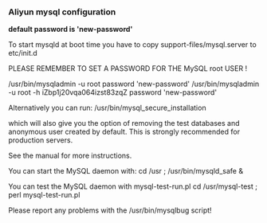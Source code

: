 ### Aliyun mysql configuration
**default password is  'new-password'**

To start mysqld at boot time you have to copy
support-files/mysql.server to etc/init.d

PLEASE REMEMBER TO SET A PASSWORD FOR THE MySQL root USER !

/usr/bin/mysqladmin -u root password 'new-password'
/usr/bin/mysqladmin -u root -h iZbp1j20vqa064izst83zqZ password 'new-password'

Alternatively you can run:
/usr/bin/mysql_secure_installation

which will also give you the option of removing the test
databases and anonymous user created by default.  This is
strongly recommended for production servers.

See the manual for more instructions.

You can start the MySQL daemon with:
cd /usr ; /usr/bin/mysqld_safe &

You can test the MySQL daemon with mysql-test-run.pl
cd /usr/mysql-test ; perl mysql-test-run.pl

Please report any problems with the /usr/bin/mysqlbug script!
